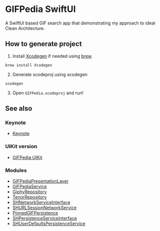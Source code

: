 # GIFPedia SwiftUI

A SwiftUI based GIF search app that demonstrating my approach to ideal Clean Architecture.

## How to generate project

1. Install [Xcodegen](https://github.com/yonaskolb/XcodeGen) if needed using [brew](https://brew.sh/).

```
brew install Xcodegen
```
2. Generate xcodeproj using xcodegen
```
xcodegen
```
3. Open `GIFPedia.xcodeproj` and run!


## See also
### Keynote
- [Keynote](https://file.notion.so/f/s/911b3310-204f-4cdb-88f5-0a4631e8c1b5/IDC2_%E1%84%8A%E1%85%B5%E1%86%B8%E1%84%84%E1%85%B3%E1%86%AE%E1%84%86%E1%85%A1%E1%86%BA%E1%84%8F%E1%85%B3%E1%86%AF%E1%84%85%E1%85%B5%E1%86%AB%E1%84%8B%E1%85%A1%E1%84%8F%E1%85%B5%E1%84%90%E1%85%A6%E1%86%A8%E1%84%8E%E1%85%A7_LINE%E1%84%8B%E1%85%A3%E1%86%BC%E1%84%89%E1%85%B3%E1%86%BC%E1%84%92%E1%85%AE%E1%86%AB.key?id=5cd229f7-f333-4def-88ed-7adfd9e642ec&table=block&spaceId=879f4437-2468-4fc4-bf90-77f805290a33&expirationTimestamp=1687772263137&signature=DrwBpeBqwVAhqefVyfyY8wndyrsSJuwpKYVP1RroVp8&download=true&downloadName=IDC2_%E1%84%8A%E1%85%B5%E1%86%B8%E1%84%84%E1%85%B3%E1%86%AE%E1%84%86%E1%85%A1%E1%86%BA%E1%84%8F%E1%85%B3%E1%86%AF%E1%84%85%E1%85%B5%E1%86%AB%E1%84%8B%E1%85%A1%E1%84%8F%E1%85%B5%E1%84%90%E1%85%A6%E1%86%A8%E1%84%8E%E1%85%A7_LINE%2B%E1%84%8B%E1%85%A3%E1%86%BC%E1%84%89%E1%85%B3%E1%86%BC%E1%84%92%E1%85%AE%E1%86%AB.key)
### UIKit version
- [GIFPedia UIKit](https://github.com/Yabby1997/GIFPedia_2.0_UIKit)
### Modules
- [GIFPediaPresentationLayer](https://github.com/Yabby1997/GIFPediaPresentationLayer)
- [GIFPediaService](https://github.com/Yabby1997/GIFPediaService)
- [GiphyRepository](https://github.com/Yabby1997/GiphyRepository)
- [TenorRepository](https://github.com/Yabby1997/TenorRepository)
- [SHNetworkServiceInterface](https://github.com/Yabby1997/SHNetworkServiceInterface)
- [SHURLSessionNetworkService](https://github.com/Yabby1997/SHURLSessionNetworkService)
- [PinnedGIFPersistence](https://github.com/Yabby1997/PinnedGIFPersistence)
- [SHPersistenceServiceInterface](https://github.com/Yabby1997/SHPersistenceServiceInterface)
- [SHUserDefaultsPersistenceService](https://github.com/Yabby1997/SHUserDefaultsPersistenceService)
